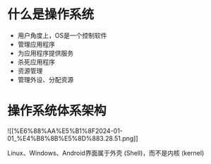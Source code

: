 # 什么是操作系统

- 用户角度上，OS是一个控制软件
- 管理应用程序
- 为应用程序提供服务
- 杀死应用程序
- 资源管理
- 管理外设、分配资源

# 操作系统体系架构

![[%E6%88%AA%E5%B1%8F2024-01-01_%E4%B8%8B%E5%8D%883.28.51.png]]

  

Linux、Windows、Android界面属于外壳 (Shell)，而不是内核 (kernel)